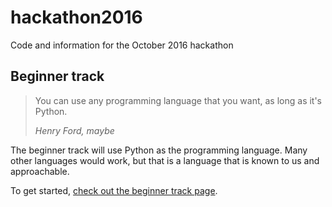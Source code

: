 # hackathon2016

Code and information for the October 2016 hackathon

## Beginner track

> You can use any programming language that you want,
> as long as it's Python.
>
> *Henry Ford, maybe*

The beginner track will use Python as the programming language.
Many other languages would work,
but that is a language that is known to us and approachable.

To get started,
[check out the beginner track page](index.md).
